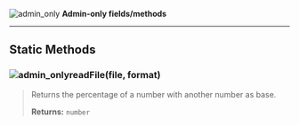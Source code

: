 ![admin_only](https://i.imgur.com/GWJg6TA.png) **Admin-only fields/methods**
***
## Static Methods
### ![admin_only](https://i.imgur.com/GWJg6TA.png)readFile(file, format)
>
>Returns the percentage of a number with another number as base.
>
>**Returns:** `number`
